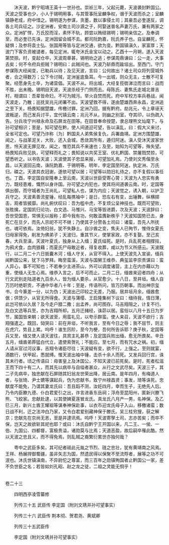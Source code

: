 <!-- { "loadSidebar": true } -->
　　沐天波，黔宁昭靖王英十一世孙也。崇祯三年，父起元薨，天波袭封黔国公。天波之受事也少，小人于锡明用事，与其管事阮呈麟争权，谮于天波而杀之；呈麟镇静老成，府中惜之。锡明遂为参谋，贪墨，数以事侵土司；其豪吾必奎遂反，调各土司兵征之。沙定洲者，安南土司沙源之子，阿娶迷普名声妻万氏，兼有两家之众。定洲犷悍，万氏狡而淫，素怀不轨，顾尝以贿结锡明；锡明亲信之。及奉调至，而必奎已先诛，定洲因留会城不去。都司阮韵嘉，阮氏养子也。自呈麟死，怀疑惧；及参将袁士弘、张国用等皆与定洲交通，欲为变。黔国镇滇久，家富厚；天波门下客负资被谴者，每见定洲，辄夸沐氏金宝以动之。乙酉十一月朔，遂入天波第焚掠。时，变起仓卒，天波周章甚，锡明劝之逃；参谋周鼎谏曰：公一走，大事去矣；何不令府兵拒贼？锡明曰：此贼间也。天波乃斩鼎而踰垣出。至西门，守门参谋陈大经闻变，已勒兵以待；及见天波，言曰：公何故出？诸土司众将列营城外者，合之得数万；公下令讨贼，定洲釜底鱼耳。今一出城，则众无主，士散不可复聚。经愿身先土卒，为诸营倡。天波不从。将出城，大经复揽辔涕泣而言曰：战而不胜，出未晚。锡明目天波，天波杀经于门侧而去。母陈氏、妻焦氏走城北普吉村，相谓曰：吾辈皆命妇，不可为贼污。举火自焚而死。府中军校方率兵巷战，闻天波走，乃散；巡抚吴兆元闭署不出。天波望救不得，遂由楚雄西奔永昌，定洲追之至下关。杨畏知据楚雄，传檄讨罪。定洲乃回，据有黔府。劫兆元，令上章诬天波叛逆，而己发兵讨平，宜代镇云南；兆元不从，则幽之别室，夺其印，以伪疏入告。分兵攻宁州禄永命及石屏龙在田等。在田昔奉命授楚，隶总理熊文灿麾下，与孙可望相识；至是，知可望在黔，使人间道迎可望，告以滇乱，曰：假大义来讨，全省可定也。可望乃诈称〔为〕黔国夫人弟焦侯复仇，兵署曲靖。定洲方围楚雄，闻之，与战革泥关，大败，还入会城，悉敛其所有，遁归阿迷。滇人受沐天波家世恩，怜天波无罪见攻，闻之，惟恐其兵不来速也；及至，始知为可望等，殊失望。杨畏知兵败见执，可望释而礼之；畏知说以共奖王室、优礼黔国、禁屠戮焚掠，可望悉听之。以书告天波；天波使其子忠显来报，可望加礼焉。乃使刘文秀偕至永昌，以天波回云南，诛阮韵嘉、于锡明等。明年，李定国至阿迷，执定洲、万氏归，磔之。天波具衣冠谢，遂依可望以居；可望等以勋旧礼待之，亦不复假以事任也。丁酉，李定国自安隆奉上至云南，天波以世臣受寄心膂；天波为人忠实有勇力，既经患难，慨然以身许国。孙可望之内犯也，使其将间道袭云南。时，定国等俱出御，而守城者为王尚礼，可望私人也，谋为内应；天波觉之，诱入朝，以护卫兵守之。天波素善流星锤，经乱每携袖中；是日，恐左右有变，出锤舞，纵横掷击，观者皆披靡。尚礼俯伏叹曰：吾为槛中虎，不复烦公呈神技也。既而可望败，张胜擒，定国凯归论功，白文选、马惟兴、马宝等皆进爵，次及天波；天波辞曰：吾世受国恩，常惧无以报称；即今我有功，何敢滥膺新秩乎？天波知国势已去，身死亡在旦夕，而先人宗祀不可不继；乃使其子分赘各土司曰：诸蛮，吾先人所抚也，魂可依焉。汝倚妇翁，犹不失静土。自沙酋之变，焦夫人已殉节，惟侍女夏氏归母家得免，削发为佛弟子；天波归，重其节义，使掌家政，亦不复娶。至己亥春，大兵至滇，天波叶夏氏，独身从上入缅；夏氏缢死。是时，兵乱死者相撑拄，为鸦犬食，血肉狼藉；而夏氏尸毋敢近者，得复收葬，咸以为节义所感云。天波既行，以二月二十六日抵囊木河；缅人守关，从官不得入。上使天波先入宣谕，缅兵闻黔国公来，犹下马罗拜。晦至蛮溪，天波与国舅王维恭、典玺监李崇贵谋曰：蛮人异心，事不可知也；不若奉少主进茶山，外可以调度诸营，主上在内亦藉以为重，使缅人无生心焉。维恭入言之，后不可而止。二月二日，缅酋来迎者四舟；从行文武别走陆道者九百余人，皆为缅人要杀，从官愈少。十八日，至井垣。缅人自万历时绝职贡，不通中华者八十年；至是，传语所问，皆万历朝事。而出神宗玺书，合今篆差一分，以为伪；天波出己印较之无差，乃服。居井垣月余，缅酋愈倨；供馈少，从官无所得食。天波与蒲缨、王启隆集树下议曰：缅待我，情日薄，此岂可依以久居？及今走户腊二撒；出孟养，尚可图存。马吉翔阻之，计复不行。及白文选等兵至，亦为吉翔所却。五月迁赭经，诛茆以居。蛮俗以八月十五日为岁节，属国皆来朝；欲天波至，用蛮礼见，以夸示群蛮。使人来召，天波不欲行；吉翔强遣之。既回，恸哭曰：前在井垣，不听我言，至有今日之辱；我不屈节，则主在虎穴，势且上累。呜呼！谁生厉阶，至今为梗，吾何所告诉耶？庚子秋，定国等兵又至，缅又使人请天波往，具宾主礼甚恭；及定国兵败出缅，愈无所畏矣。辛丑五月，缅酋弟莽猛白代立，遣使索贺礼；不能应。至七月，而有咒水之祸。初，缅人请从官过河议事，吉翔令诸臣尽往；天波疑有变，欲不行，上强之。至则就宴，酒数行，伏甲起，悉就缚。惟天波出袖中锤，击杀十余人而死。又发兵回行宫，诛其未行者。顷之传语曰：毋害皇上及沐国公，不知天波已前死矣。是时，死者松滋王而下四十有二人，而其先以病卒与自缢者甚众，从行之文武尽矣。天波三子，其二子先病卒，独忠献在石屏随其妇翁龙世荣出降，居云南。是年四月，有梅道人者，与张琦、尹士镳等谋起兵，伪为忠献书，致宁州禄昌贤；事发，琦等诛死。忠献度不能免，乃谓其妻龙氏曰：吾且蹈不测，汝妊四月，幸而生子，无绝先人后。乃令内臣滕九德、仆白君爱引之出，诈言进香东岳祠；浮舟至昆阳州，匿新兴滕飞熊、飞蛟家。忠献赴逮，以其使婢夏莲冒龙氏。真龙氏八月产一男，名神保。及乙巳三月，新兴土酋王耀祖等谋奉神保赴事，以衣币迎龙氏母子入山，移檄诸蛮；数日战不利，迁之法冲白乃家，又令白君爱别藏神保于滕氏。吴三桂穷搜，获之解京；忠献先在京尚无恙，至是并逮讯焉。呜呼！天波寄孥土司，志亦苦矣；而卒不保，岂天之故欲斩其祀也耶？或曰：沐氏自黔宁王开国以来，凡二王、一侯、一伯、九国公、四都督，富极贵溢，诸勋莫与比焉；天道恶盈，故后嗣卒罹此酷。然以天波之忠且义，而不得免焉，则乱贼之裔繁衍累世亦独何哉？

　　粤中之武臣多矣，其可纪者祗此元胤之节烈、琏之忠壮，犹有黄靖南之风焉。王祥、杨展捍御蜀疆，虽非矢志为国，然遗民得以保聚不至流殍者，展等之功不可泯也。沐氏世镇滇南，不异尉佗之尊富，而三百年之勋镇殉国者止黔国公一家，差不负世臣之名；若皆如刘孔昭、赵之龙之徒，二祖之灵能无恫乎！  
　 

卷二十三

　　四明西亭凌雪纂修

　　列传三十五 武臣传 李定国（附刘文琇并孙可望事实）

　　列传三十六 武臣传 荆本彻、贺君尧、黄斌卿

　　列传三十五武臣传

　　李定国（附刘文琇并孙可望事实）

